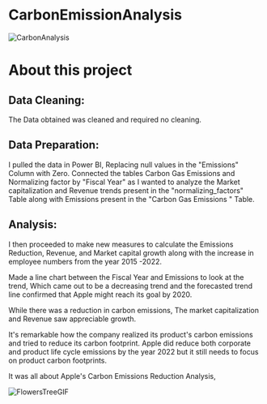 # CarbonEmissionAnalysis
![CarbonAnalysis](https://github.com/RituRaniGithub/EmployeeAttritionEDA/assets/97839536/e4307db5-3212-4daf-88b8-aab649ee4fff)

# About this project

## Data Cleaning:

The Data obtained was cleaned and required no cleaning.

## Data Preparation:

I pulled the data in Power BI, Replacing null values in the "Emissions" Column with Zero. Connected the tables Carbon Gas Emissions and Normalizing factor by "Fiscal Year" as I wanted to analyze the Market capitalization and Revenue trends present in the "normalizing_factors" Table along with Emissions present in the "Carbon Gas Emissions " Table.

## Analysis:

I then proceeded to make new measures to calculate the Emissions Reduction, Revenue, and Market capital growth along with the increase in employee numbers from the year 2015 -2022.

Made a line chart between the Fiscal Year and Emissions to look at the trend, Which came out to be a decreasing trend and the forecasted trend line confirmed that Apple might reach its goal by 2020.

While there was a reduction in carbon emissions, The market capitalization and Revenue saw appreciable growth.

It's remarkable how the company realized its product's carbon emissions and tried to reduce its carbon footprint. Apple did reduce both corporate and product life cycle emissions by the year 2022 but it still needs to focus on product carbon footprints.

It was all about Apple's Carbon Emissions Reduction Analysis,

![FlowersTreeGIF](https://github.com/RituRaniGithub/CarbonEmissionAnalysis/assets/97839536/812ab03b-4628-4c9d-a363-538f05f166a4)

